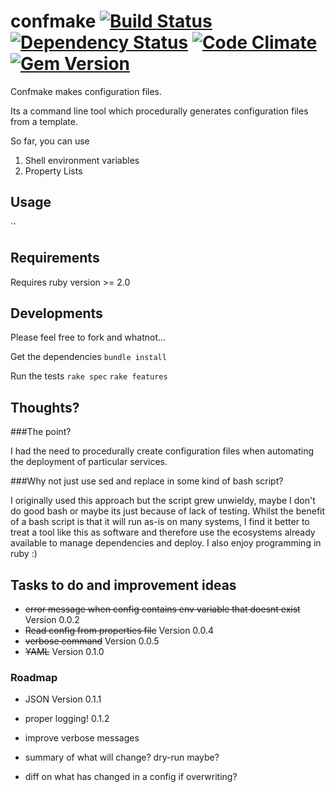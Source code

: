 # confmake [![Build Status](https://travis-ci.org/tlcowling/confmake.svg?branch=master)](https://travis-ci.org/tlcowling/confmake) [![Dependency Status](https://gemnasium.com/tlcowling/confmake.svg)](https://gemnasium.com/tlcowling/confmake) [![Code Climate](https://codeclimate.com/github/tlcowling/confmake/badges/gpa.svg)](https://codeclimate.com/github/tlcowling/confmake) [![Gem Version](https://badge.fury.io/rb/confmake.svg)](http://badge.fury.io/rb/confmake)

Confmake makes configuration files.

Its a command line tool which procedurally generates configuration files from a template.

So far, you can use
1. Shell environment variables
2. Property Lists

## Usage

``

## Requirements

Requires ruby version >= 2.0

## Developments

Please feel free to fork and whatnot...

Get the dependencies
``bundle install``

Run the tests
``rake spec`` 
``rake features``

## Thoughts?
###The point?

I had the need to procedurally create configuration files when automating the deployment of particular services.

###Why not just use sed and replace in some kind of bash script?

I originally used this approach but the script grew unwieldy, maybe I don't do good bash or maybe its just because of lack of testing.  Whilst the benefit of a bash script is that it will run as-is on many systems, I find it better to treat a tool like this as software and therefore use the ecosystems already available to manage dependencies and deploy.  I also enjoy programming in ruby :)

## Tasks to do and improvement ideas

- ~~error message when config contains env variable that doesnt exist~~ Version 0.0.2
- ~~Read config from properties file~~ Version 0.0.4
- ~~verbose command~~ Version 0.0.5
- ~~YAML~~ Version 0.1.0

### Roadmap
- JSON Version 0.1.1
- proper logging! 0.1.2

- improve verbose messages
- summary of what will change?  dry-run maybe?
- diff on what has changed in a config if overwriting?

